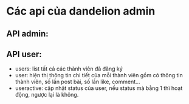 # Các api của dandelion admin

## API admin: 



## API user:

- users: list tất cả các thành viên đã đăng ký
- user: hiện thị thông tin chi tiết của mỗi thành viên gồm có thông tin thành viên, số lần post bài, số lần like, comment...
- useractive: cập nhật status của user, nếu status mà bằng 1 thì hoạt động, ngược lại là không.

